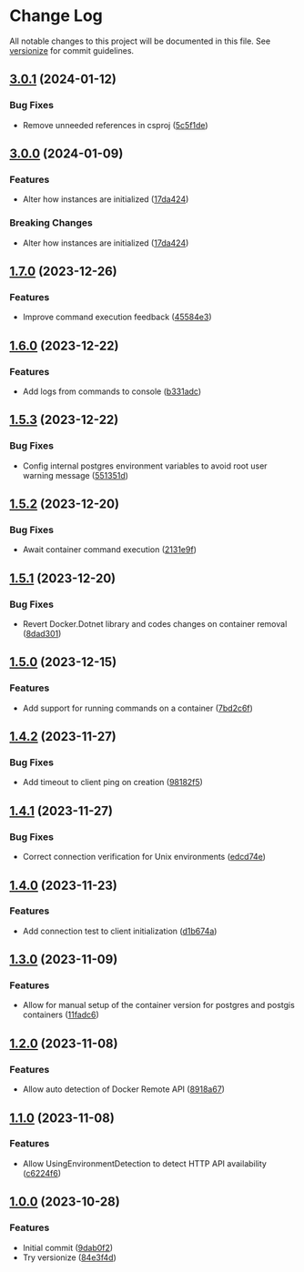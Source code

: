 # Change Log

All notable changes to this project will be documented in this file. See [versionize](https://github.com/versionize/versionize) for commit guidelines.

<a name="3.0.1"></a>
## [3.0.1](https://www.github.com/KenbiTech/DockerTools/releases/tag/v3.0.1) (2024-01-12)

### Bug Fixes

* Remove unneeded references in csproj ([5c5f1de](https://www.github.com/KenbiTech/DockerTools/commit/5c5f1dec2d1ce352745c8b7f7b00725dbb5d760c))

<a name="3.0.0"></a>
## [3.0.0](https://www.github.com/KenbiTech/DockerTools/releases/tag/v3.0.0) (2024-01-09)

### Features

* Alter how instances are initialized ([17da424](https://www.github.com/KenbiTech/DockerTools/commit/17da4241a7c76fc84df652dff92e8738efe83401))

### Breaking Changes

* Alter how instances are initialized ([17da424](https://www.github.com/KenbiTech/DockerTools/commit/17da4241a7c76fc84df652dff92e8738efe83401))

<a name="1.7.0"></a>
## [1.7.0](https://www.github.com/KenbiTech/DockerTools/releases/tag/v1.7.0) (2023-12-26)

### Features

* Improve command execution feedback ([45584e3](https://www.github.com/KenbiTech/DockerTools/commit/45584e3cf6dfdfdfc481adc98557cf5d0c2b956b))

<a name="1.6.0"></a>
## [1.6.0](https://www.github.com/KenbiTech/DockerTools/releases/tag/v1.6.0) (2023-12-22)

### Features

* Add logs from commands to console ([b331adc](https://www.github.com/KenbiTech/DockerTools/commit/b331adca2fefbcd9f45525d9d2d58aec8a4d2c76))

<a name="1.5.3"></a>
## [1.5.3](https://www.github.com/KenbiTech/DockerTools/releases/tag/v1.5.3) (2023-12-22)

### Bug Fixes

* Config internal postgres environment variables to avoid root user warning message ([551351d](https://www.github.com/KenbiTech/DockerTools/commit/551351da71c47ec4dd86b334662368c11c7ae269))

<a name="1.5.2"></a>
## [1.5.2](https://www.github.com/KenbiTech/DockerTools/releases/tag/v1.5.2) (2023-12-20)

### Bug Fixes

* Await container command execution ([2131e9f](https://www.github.com/KenbiTech/DockerTools/commit/2131e9fb731b38c3974d8ba1238beb2e7eb31bdd))

<a name="1.5.1"></a>
## [1.5.1](https://www.github.com/KenbiTech/DockerTools/releases/tag/v1.5.1) (2023-12-20)

### Bug Fixes

* Revert Docker.Dotnet library and codes changes on container removal ([8dad301](https://www.github.com/KenbiTech/DockerTools/commit/8dad30196bc13582cccdbb0a1c75d6ab3d8f53ff))

<a name="1.5.0"></a>
## [1.5.0](https://www.github.com/KenbiTech/DockerTools/releases/tag/v1.5.0) (2023-12-15)

### Features

* Add support for running commands on a container ([7bd2c6f](https://www.github.com/KenbiTech/DockerTools/commit/7bd2c6fbb9456e51a5bda062c1738540e071520f))

<a name="1.4.2"></a>
## [1.4.2](https://www.github.com/KenbiTech/DockerTools/releases/tag/v1.4.2) (2023-11-27)

### Bug Fixes

* Add timeout to client ping on creation ([98182f5](https://www.github.com/KenbiTech/DockerTools/commit/98182f53545b06014e954841b2cdca0efde5771d))

<a name="1.4.1"></a>
## [1.4.1](https://www.github.com/KenbiTech/DockerTools/releases/tag/v1.4.1) (2023-11-27)

### Bug Fixes

* Correct connection verification for Unix environments ([edcd74e](https://www.github.com/KenbiTech/DockerTools/commit/edcd74e714dbd52f9206b84378dd126f707f368d))

<a name="1.4.0"></a>
## [1.4.0](https://www.github.com/KenbiTech/DockerTools/releases/tag/v1.4.0) (2023-11-23)

### Features

* Add connection test to client initialization ([d1b674a](https://www.github.com/KenbiTech/DockerTools/commit/d1b674a917a3c5c336d50d30c15af2c1ea9d9400))

<a name="1.3.0"></a>
## [1.3.0](https://www.github.com/KenbiTech/DockerTools/releases/tag/v1.3.0) (2023-11-09)

### Features

* Allow for manual setup of the container version for postgres and postgis containers ([11fadc6](https://www.github.com/KenbiTech/DockerTools/commit/11fadc6e8050a19d4401d7903ec7e3935ca3e70f))

<a name="1.2.0"></a>
## [1.2.0](https://www.github.com/KenbiTech/DockerTools/releases/tag/v1.2.0) (2023-11-08)

### Features

* Allow auto detection of Docker Remote API ([8918a67](https://www.github.com/KenbiTech/DockerTools/commit/8918a67751ab265273e142594775f10d8afd4794))

<a name="1.1.0"></a>
## [1.1.0](https://www.github.com/KenbiTech/DockerTools/releases/tag/v1.1.0) (2023-11-08)

### Features

* Allow UsingEnvironmentDetection to detect HTTP API availability ([c6224f6](https://www.github.com/KenbiTech/DockerTools/commit/c6224f69248a4cc2d595122c3c36e37dc319814d))

<a name="1.0.0"></a>
## [1.0.0](https://www.github.com/KenbiTech/DockerTools/releases/tag/v1.0.0) (2023-10-28)

### Features

* Initial commit ([9dab0f2](https://www.github.com/KenbiTech/DockerTools/commit/9dab0f2a8bc449bd330933c32e7f3bab891a2379))
* Try versionize ([84e3f4d](https://www.github.com/KenbiTech/DockerTools/commit/84e3f4d2b03ee11c6dcf159165bd2c748fb0025b))

